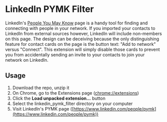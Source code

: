 # LinkedIn PYMK Filter

LinkedIn's [People You May Know](https://www.linkedin.com/people/pymk) page is a handy tool for finding and connecting with people in your network. If you imported your contacts to LinkedIn from external sources however, LinkedIn will include non-members on this page. The design can be deceiving because the only distinguishing feature for contact cards on the page is the button text: "Add to network" versus "Connect". This extension will simply disable those cards to prevent you from accidentally sending an invite to your contacts to join your network on LinkedIn.

## Usage
1. Download the repo, unzip it
2. On Chrome, go to the Extensions page ([chrome://extensions](chrome://extensions))
3. Click the **Load unpacked extension...** button
4. Select the linkedin_pymk_filter directory on your computer
5. Visit LinkedIn's PYMK page ([https://www.linkedin.com/people/pymk](https://www.linkedin.com/people/pymk))